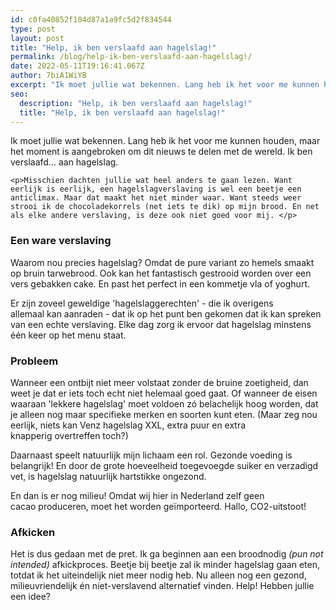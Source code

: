 ```yaml
---
id: c0fa40852f104d87a1a9fc5d2f834544
type: post
layout: post
title: "Help, ik ben verslaafd aan hagelslag!"
permalink: /blog/help-ik-ben-verslaafd-aan-hagelslag!/
date: 2022-05-11T19:16:41.067Z
author: 7biA1WiYB
excerpt: "Ik moet jullie wat bekennen. Lang heb ik het voor me kunnen houden, maar het moment is aangebroken om dit nieuws te delen met de wereld. Ik ben verslaafd… aan hagelslag.  "
seo:
  description: "Help, ik ben verslaafd aan hagelslag!"
  title: "Help, ik ben verslaafd aan hagelslag!"
---
```

Ik moet jullie wat bekennen. Lang heb ik het voor me kunnen houden, maar het moment is aangebroken om dit nieuws te delen met de wereld. Ik ben verslaafd… aan hagelslag.  

    <p>Misschien dachten jullie wat heel anders te gaan lezen. Want eerlijk is eerlijk, een hagelslagverslaving is wel een beetje een anticlimax. Maar dat maakt het niet minder waar. Want steeds weer strooi ik de chocoladekorrels (net iets te dik) op mijn brood. En net als elke andere verslaving, is deze ook niet goed voor mij. </p>
<h3>Een ware verslaving</h3>
<p>Waarom nou precies hagelslag? Omdat de pure variant zo hemels smaakt op bruin tarwebrood. Ook kan het fantastisch gestrooid worden over een vers gebakken cake. En past het perfect in een kommetje vla of yoghurt. </p>
<p>Er zijn zoveel geweldige 'hagelslaggerechten' - die ik overigens allemaal kan aanraden - dat ik op het punt ben gekomen dat ik kan spreken van een echte verslaving. Elke dag zorg ik ervoor dat hagelslag minstens één keer op het menu staat.   </p>
<h3>Probleem </h3>
<p>Wanneer een ontbijt niet meer volstaat zonder de bruine zoetigheid, dan weet je dat er iets toch echt niet helemaal goed gaat. Of wanneer de eisen waaraan 'lekkere hagelslag' moet voldoen zó belachelijk hoog worden, dat je alleen nog maar specifieke merken en soorten kunt eten. (Maar zeg nou eerlijk, niets kan Venz hagelslag XXL, extra puur en extra knapperig overtreffen toch?)</p>
<p>Daarnaast speelt natuurlijk mijn lichaam een rol. Gezonde voeding is belangrijk! En door de grote hoeveelheid toegevoegde suiker en verzadigd vet, is hagelslag natuurlijk hartstikke ongezond.  </p>
<p>En dan is er nog milieu! Omdat wij hier in Nederland zelf geen cacao produceren, moet het worden geïmporteerd. Hallo, CO2-uitstoot!    </p>
<h3>Afkicken</h3>
<p>Het is dus gedaan met de pret. Ik ga beginnen aan een broodnodig <em>(pun not intended)</em> afkickproces. Beetje bij beetje zal ik minder hagelslag gaan eten, totdat ik het uiteindelijk niet meer nodig heb. Nu alleen nog een gezond, milieuvriendelijk én niet-verslavend alternatief vinden. Help! Hebben jullie een idee? </p>  
